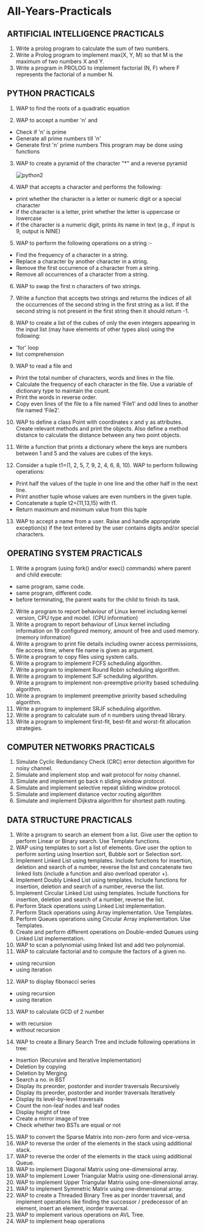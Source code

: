 # All-Years-Practicals

## ARTIFICIAL INTELLIGENCE PRACTICALS

1. Write a prolog program to calculate the sum of two numbers.
2. Write a Prolog program to implement max(X, Y, M) so that M is the maximum of two 
numbers X and Y.
3. Write a program in PROLOG to implement factorial (N, F) where F represents the 
factorial of a number N.

## PYTHON PRACTICALS

1. WAP to find the roots of a quadratic equation

2. WAP to accept a number 'n' and
- Check if 'n' is prime
- Generate all prime numbers till 'n' 
- Generate first 'n' prime numbers
This program may be done using functions

3. WAP to create a pyramid of the character "*" and a reverse pyramid
   
   ![python2](https://user-images.githubusercontent.com/101046816/192342609-7dab8fda-c0f5-4f02-b5a3-6fa1ec75b506.jpeg)

4. WAP that accepts a character and performs the following:
   
 - print whether the character is a letter or numeric digit or a special character
 - if the character is a letter, print whether the letter is uppercase or lowercase
 - if the character is a numeric digit, prints its name in text (e.g., if input is 9, output is NINE)

5. WAP to perform the following operations on a string :-  
   
 - Find the frequency of a character in a string.
 - Replace a character by another character in a string.
 - Remove the first occurrence of a character from a string.
 - Remove all occurrences of a character from a string.

6. WAP to swap the first n characters of two strings.

7. Write a function that accepts two strings and returns the indices of all the occurrences of the second string in the first string as a list. 
If the second string is not present in the first string then it should return -1.

8. WAP to create a list of the cubes of only the even integers appearing in the input list (may have elements of other types also) using the following:
- 'for' loop
-  list comprehension

9. WAP to read a file and
- Print the total number of characters, words and lines in the file.
- Calculate the frequency of each character in the file. Use a variable of dictionary type to maintain the count.
- Print the words in reverse order.
- Copy even lines of the file to a file named ‘File1’ and odd lines to another file named ‘File2’.

10. WAP to define a class Point with coordinates x and y as attributes. Create relevant methods and print the objects. Also define a method 
distance to calculate the distance between any two point objects.

11. Write a function that prints a dictionary where the keys are numbers between 1 and 5 and the values are cubes of the keys.

12. Consider a tuple t1=(1, 2, 5, 7, 9, 2, 4, 6, 8, 10). WAP to perform following operations:
- Print half the values of the tuple in one line and the other half in the next line.
- Print another tuple whose values are even numbers in the given tuple.
- Concatenate a tuple t2=(11,13,15) with t1.
- Return maximum and minimum value from this tuple

13. WAP to accept a name from a user. Raise and handle appropriate exception(s) if the text
entered by the user contains digits and/or special characters.

## OPERATING SYSTEM PRACTICALS

1. Write a program (using fork() and/or exec() commands) where parent and child execute: 
- same program, same code. 
- same program, different code. 
- before terminating, the parent waits for the child to finish its task.
2. Write a program to report behaviour of Linux kernel including kernel version, CPU type and 
model. (CPU information)
3. Write a program to report behaviour of Linux kernel including information on 19 configured 
memory, amount of free and used memory. (memory information)
4. Write a program to print file details including owner access permissions, file access time, 
where file name is given as argument.
5. Write a program to copy files using system calls.
6. Write a program to implement FCFS scheduling algorithm.
7. Write a program to implement Round Robin scheduling algorithm.
8. Write a program to implement SJF scheduling algorithm.
9. Write a program to implement non-preemptive priority based scheduling algorithm.
10. Write a program to implement preemptive priority based scheduling algorithm.
11. Write a program to implement SRJF scheduling algorithm.
12. Write a program to calculate sum of n numbers using thread library.
13. Write a program to implement first-fit, best-fit and worst-fit allocation strategies.

## COMPUTER NETWORKS PRACTICALS

1. Simulate Cyclic Redundancy Check (CRC) error detection algorithm for noisy channel.
2. Simulate and implement stop and wait protocol for noisy channel.
3. Simulate and implement go back n sliding window protocol.
4. Simulate and implement selective repeat sliding window protocol.
5. Simulate and implement distance vector routing algorithm
6. Simulate and implement Dijkstra algorithm for shortest path routing.

## DATA STRUCTURE PRACTICALS

1. Write a program to search an element from a list. Give user the option to perform Linear or 
Binary search. Use Template functions.
2. WAP using templates to sort a list of elements. Give user the option to perform sorting using 
Insertion sort, Bubble sort or Selection sort.
3. Implement Linked List using templates. Include functions for insertion, deletion and search of 
a number, reverse the list and concatenate two linked lists (include a function and also overload operator +).
4. Implement Doubly Linked List using templates. Include functions for insertion, deletion and 
search of a number, reverse the list.
5. Implement Circular Linked List using templates. Include functions for insertion, deletion and 
search of a number, reverse the list.
6. Perform Stack operations using Linked List implementation.
7. Perform Stack operations using Array implementation. Use Templates.
8. Perform Queues operations using Circular Array implementation. Use Templates.
9. Create and perform different operations on Double-ended Queues using Linked List implementation.
10. WAP to scan a polynomial using linked list and add two polynomial. 
11. WAP to calculate factorial and to compute the factors of a given no. 
- using recursion
- using iteration
12. WAP to display fibonacci series 
- using recursion
- using iteration
13. WAP to calculate GCD of 2 number 
- with recursion 
- without recursion
14. WAP to create a Binary Search Tree and include following operations in tree: 
- Insertion (Recursive and Iterative Implementation) 
- Deletion by copying 
- Deletion by Merging 
- Search a no. in BST 
- Display its preorder, postorder and inorder traversals Recursively 
- Display its preorder, postorder and inorder traversals Iteratively 
- Display its level-by-level traversals 
- Count the non-leaf nodes and leaf nodes 
- Display height of tree 
- Create a mirror image of tree 
- Check whether two BSTs are equal or not
15. WAP to convert the Sparse Matrix into non-zero form and vice-versa.
16. WAP to reverse the order of the elements in the stack using additional stack.
17. WAP to reverse the order of the elements in the stack using additional Queue.
18. WAP to implement Diagonal Matrix using one-dimensional array.
19. WAP to implement Lower Triangular Matrix using one-dimensional array.
20. WAP to implement Upper Triangular Matrix using one-dimensional array.
21. WAP to implement Symmetric Matrix using one-dimensional array.
22. WAP to create a Threaded Binary Tree as per inorder traversal, and implement operations 
like finding the successor / predecessor of an element, insert an element, inorder traversal.
23. WAP to implement various operations on AVL Tree.
24. WAP to implement heap operations
